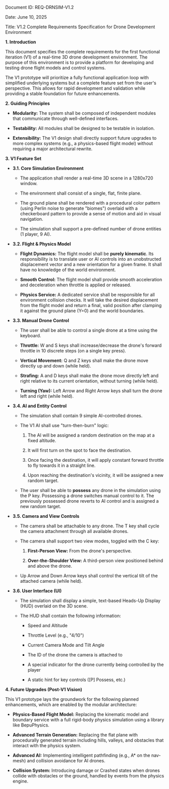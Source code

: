 Document ID: REQ-DRNSIM-V1.2

Date: June 10, 2025

Title: V1.2 Complete Requirements Specification for Drone Development Environment

**1. Introduction**

This document specifies the complete requirements for the first functional iteration (V1) of a real-time 3D drone development environment. The purpose of this environment is to provide a platform for developing and testing drone flight models and control systems.

The V1 prototype will prioritize a fully functional application loop with simplified underlying systems but a complete feature set from the user\'s perspective. This allows for rapid development and validation while providing a stable foundation for future enhancements.

**2. Guiding Principles**

- **Modularity:** The system shall be composed of independent modules that communicate through well-defined interfaces.

- **Testability:** All modules shall be designed to be testable in isolation.

- **Extensibility:** The V1 design shall directly support future upgrades to more complex systems (e.g., a physics-based flight model) without requiring a major architectural rewrite.

**3. V1 Feature Set**

- **3.1. Core Simulation Environment**

  - The application shall render a real-time 3D scene in a 1280x720 window.

  - The environment shall consist of a single, flat, finite plane.

  - The ground plane shall be rendered with a procedural color pattern (using Perlin noise to generate \"biomes\") overlaid with a checkerboard pattern to provide a sense of motion and aid in visual navigation.

  - The simulation shall support a pre-defined number of drone entities (1 player, 9 AI).

- **3.2. Flight & Physics Model**

  - **Flight Dynamics:** The flight model shall be **purely kinematic**. Its responsibility is to translate user or AI controls into an unobstructed displacement vector and a new orientation for a given frame. It shall have no knowledge of the world environment.

  - **Smooth Control:** The flight model shall provide smooth acceleration and deceleration when throttle is applied or released.

  - **Physics Service:** A dedicated service shall be responsible for all environment collision checks. It will take the desired displacement from the flight model and return a final, valid position after clamping it against the ground plane (Y=0) and the world boundaries.

- **3.3. Manual Drone Control**

  - The user shall be able to control a single drone at a time using the keyboard.

  - **Throttle:** W and S keys shall increase/decrease the drone\'s forward throttle in 10 discrete steps (on a single key press).

  - **Vertical Movement:** Q and Z keys shall make the drone move directly up and down (while held).

  - **Strafing:** A and D keys shall make the drone move directly left and right relative to its current orientation, without turning (while held).

  - **Turning (Yaw):** Left Arrow and Right Arrow keys shall turn the drone left and right (while held).

- **3.4. AI and Entity Control**

  - The simulation shall contain 9 simple AI-controlled drones.

  - The V1 AI shall use \"turn-then-burn\" logic:

    1.  The AI will be assigned a random destination on the map at a fixed altitude.

    2.  It will first turn on the spot to face the destination.

    3.  Once facing the destination, it will apply constant forward throttle to fly towards it in a straight line.

    4.  Upon reaching the destination\'s vicinity, it will be assigned a new random target.

  - The user shall be able to **possess** any drone in the simulation using the P key. Possessing a drone switches manual control to it. The previously possessed drone reverts to AI control and is assigned a new random target.

- **3.5. Camera and View Controls**

  - The camera shall be attachable to any drone. The T key shall cycle the camera attachment through all available drones.

  - The camera shall support two view modes, toggled with the C key:

    1.  **First-Person View:** From the drone\'s perspective.

    2.  **Over-the-Shoulder View:** A third-person view positioned behind and above the drone.

  - Up Arrow and Down Arrow keys shall control the vertical tilt of the attached camera (while held).

- **3.6. User Interface (UI)**

  - The simulation shall display a simple, text-based Heads-Up Display (HUD) overlaid on the 3D scene.

  - The HUD shall contain the following information:

    - Speed and Altitude

    - Throttle Level (e.g., \"4/10\")

    - Current Camera Mode and Tilt Angle

    - The ID of the drone the camera is attached to

    - A special indicator for the drone currently being controlled by the player

    - A static hint for key controls (\[P\] Possess, etc.)

**4. Future Upgrades (Post-V1 Vision)**

This V1 prototype lays the groundwork for the following planned enhancements, which are enabled by the modular architecture:

- **Physics-Based Flight Model:** Replacing the kinematic model and boundary service with a full rigid-body physics simulation using a library like BepuPhysics.

- **Advanced Terrain Generation:** Replacing the flat plane with procedurally generated terrain including hills, valleys, and obstacles that interact with the physics system.

- **Advanced AI:** Implementing intelligent pathfinding (e.g., A\* on the nav-mesh) and collision avoidance for AI drones.

- **Collision System:** Introducing damage or Crashed states when drones collide with obstacles or the ground, handled by events from the physics engine.
